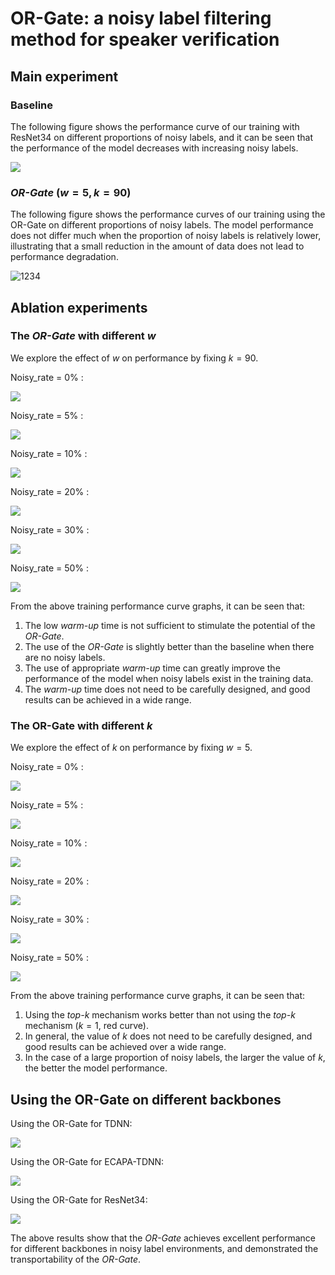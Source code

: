 # OR-Gate: a noisy label filtering method for speaker verification

## Main experiment

### Baseline

The following figure shows the performance curve of our training with ResNet34 on different proportions of noisy labels, and it can be seen that the performance of the model decreases with increasing noisy labels.

![](images/baseline.png)

### *OR-Gate* ($w=5,k=90$)

The following figure shows the performance curves of our training using the OR-Gate on different proportions of noisy labels. The model performance does not differ much when the proportion of noisy labels is relatively lower, illustrating that a small reduction in the amount of data does not lead to performance degradation.

![1234](images/overall.png)

## Ablation experiments

### The *OR-Gate* with different $w$ 

We explore the effect of $w$ on performance by fixing $k=90$.

Noisy_rate = 0% :

![](images/w_r=0.0.png)

Noisy_rate = 5% :

![](images/w_r=0.05.png)

Noisy_rate = 10% :

![](images/w_r=0.1.png)

Noisy_rate = 20% :

![](images/w_r=0.2.png)

Noisy_rate = 30% :

![](images/w_r=0.3.png)

Noisy_rate = 50% :

![](images/w_r=0.5.png)



From the above training performance curve graphs, it can be seen that:

1. The low *warm-up* time is not sufficient to stimulate the potential of the *OR-Gate*.
2. The use of the *OR-Gate* is slightly better than the baseline when there are no noisy labels.
3. The use of appropriate *warm-up* time can greatly improve the performance of the model when noisy labels exist in the training data.
4. The *warm-up* time does not need to be carefully designed, and good results can be achieved in a wide range.

### The OR-Gate with different $k$ 

We explore the effect of $k$ on performance by fixing $w=5$.

Noisy_rate = 0% :

![](images/k_r=0.0.png)

Noisy_rate = 5% :

![](images/k_r=0.05.png)

Noisy_rate = 10% :

![](images/k_r=0.1.png)

Noisy_rate = 20% :

![](images/k_r=0.2.png)

Noisy_rate = 30% :

![](images/k_r=0.3.png)

Noisy_rate = 50% :

![](images/k_r=0.5.png)

From the above training performance curve graphs, it can be seen that:

1. Using the *top-k* mechanism works better than not using the *top-k* mechanism ($k=1$, red curve).
2. In general, the value of $k$ does not need to be carefully designed, and good results can be achieved over a wide range.
3. In the case of a large proportion of noisy labels, the larger the value of $k$, the better the model performance.

## Using the OR-Gate on different backbones

Using the OR-Gate for TDNN:

![](images/tdnn.png)

Using the OR-Gate for ECAPA-TDNN:

![](images/ecapa.png)

Using the OR-Gate for ResNet34:

![](images/resnet.png)

The above results show that the *OR-Gate* achieves excellent performance for different backbones in noisy label environments, and demonstrated the transportability of the *OR-Gate*.
